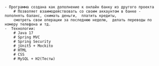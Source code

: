     - Программа создана как дополнение к онлайн банку из другого проекта 
        # Позволяет взаимодействовать со своим аккаунтом в банке - пополнять баланс, снимать деньги,  платить кредиты, 
        смотреть свои операции за последнюю неделю,  делать переводы по номеру телефона и тд.  
    -  Технологии:
        # Java 17
        # Spring MVC
        # Spring Security
        # jUnit5 + Mockito
        # HTML
        # CSS
        # MySQL + H2(Тесты)
